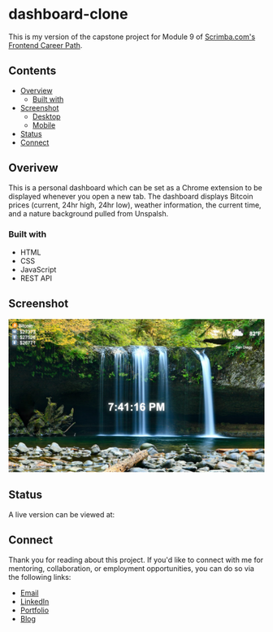 # dashboard-clone

This is my version of the capstone project for Module 9 of [Scrimba.com's Frontend Career Path](https://scrimba.com/learn/frontend/).

## Contents 

- [Overview](#overview)
  - [Built with](#built-with)
- [Screenshot](#screenshots)
  - [Desktop](#desktop)
  - [Mobile](#mobile)
- [Status](#status)
- [Connect](#connect)

## Overivew

This is a personal dashboard which can be set as a Chrome extension to be displayed whenever you open a new tab. The dashboard displays Bitcoin prices (current, 24hr high, 24hr low), weather information, the current time, and a nature background pulled from Unspalsh.

### Built with

- HTML
- CSS 
- JavaScript
- REST API

## Screenshot

![Personal dashboard displaying the time in the center, crypto price information in the upper left, weather information in the upper right, and background image credit in the lower left](screenshot-dashboard.png)

## Status

A live version can be viewed at: 

## Connect

Thank you for reading about this project. If you'd like to connect with me for mentoring, collaboration, or employment opportunities, you can do so via the following links:

- [Email](https://anthonynanfito.com/contact/)
- [LinkedIn](https://linkedin.com/in/anthonynanfito)
- [Portfolio](https://ananfito.github.io)
- [Blog](https://ananfito.hashnode.dev)

